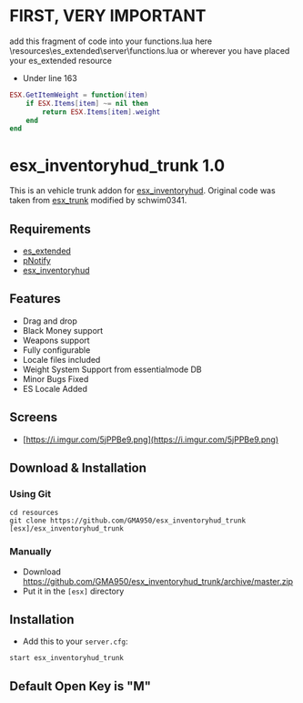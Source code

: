 # FIRST, VERY IMPORTANT

add this fragment of code into your functions.lua here \resources\es_extended\server\functions.lua or wherever
you have placed your es_extended resource

* Under line 163

```lua
ESX.GetItemWeight = function(item)
	if ESX.Items[item] ~= nil then
		return ESX.Items[item].weight
	end
end
```

# esx_inventoryhud_trunk 1.0



This is an vehicle trunk addon for [esx_inventoryhud](https://github.com/Trsak/esx_inventoryhud/).
Original code was taken from [esx_trunk](https://github.com/schwim0341/esx_trunk) modified by schwim0341.

## Requirements
* [es_extended](https://github.com/ESX-Org/es_extended)
* [pNotify](https://forum.fivem.net/t/release-pnotify-in-game-js-notifications-using-noty/20659)
* [esx_inventoryhud](https://github.com/Trsak/esx_inventoryhud/)

## Features
- Drag and drop
- Black Money support
- Weapons support
- Fully configurable 
- Locale files included
- Weight System Support from essentialmode DB
- Minor Bugs Fixed
- ES Locale Added

## Screens
* [https://i.imgur.com/5jPPBe9.png](https://i.imgur.com/5jPPBe9.png)

## Download & Installation

### Using Git
```
cd resources
git clone https://github.com/GMA950/esx_inventoryhud_trunk [esx]/esx_inventoryhud_trunk
```

### Manually
- Download https://github.com/GMA950/esx_inventoryhud_trunk/archive/master.zip
- Put it in the `[esx]` directory

## Installation
- Add this to your `server.cfg`:

```
start esx_inventoryhud_trunk
```

## Default Open Key is "M"